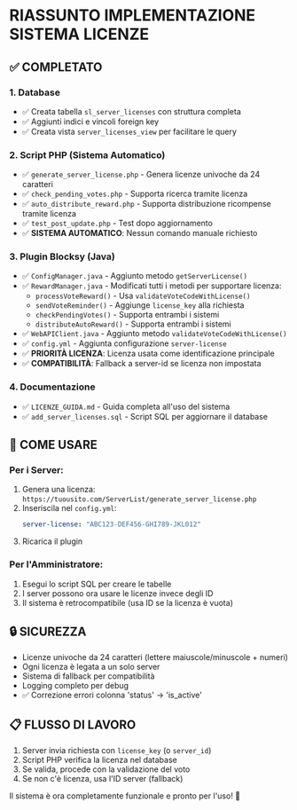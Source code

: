 # RIASSUNTO IMPLEMENTAZIONE SISTEMA LICENZE

## ✅ COMPLETATO

### 1. Database
- ✅ Creata tabella `sl_server_licenses` con struttura completa
- ✅ Aggiunti indici e vincoli foreign key
- ✅ Creata vista `server_licenses_view` per facilitare le query

### 2. Script PHP (Sistema Automatico)
- ✅ `generate_server_license.php` - Genera licenze univoche da 24 caratteri
- ✅ `check_pending_votes.php` - Supporta ricerca tramite licenza
- ✅ `auto_distribute_reward.php` - Supporta distribuzione ricompense tramite licenza
- ✅ `test_post_update.php` - Test dopo aggiornamento
- ✅ **SISTEMA AUTOMATICO**: Nessun comando manuale richiesto

### 3. Plugin Blocksy (Java)
- ✅ `ConfigManager.java` - Aggiunto metodo `getServerLicense()`
- ✅ `RewardManager.java` - Modificati tutti i metodi per supportare licenza:
  - `processVoteReward()` - Usa `validateVoteCodeWithLicense()`
  - `sendVoteReminder()` - Aggiunge `license_key` alla richiesta
  - `checkPendingVotes()` - Supporta entrambi i sistemi
  - `distributeAutoReward()` - Supporta entrambi i sistemi
- ✅ `WebAPIClient.java` - Aggiunto metodo `validateVoteCodeWithLicense()`
- ✅ `config.yml` - Aggiunta configurazione `server-license`
- ✅ **PRIORITÀ LICENZA**: Licenza usata come identificazione principale
- ✅ **COMPATIBILITÀ**: Fallback a server-id se licenza non impostata

### 4. Documentazione
- ✅ `LICENZE_GUIDA.md` - Guida completa all'uso del sistema
- ✅ `add_server_licenses.sql` - Script SQL per aggiornare il database

## 🔧 COME USARE

### Per i Server:
1. Genera una licenza: `https://tuousito.com/ServerList/generate_server_license.php`
2. Inseriscila nel `config.yml`:
   ```yaml
   server-license: "ABC123-DEF456-GHI789-JKL012"
   ```
3. Ricarica il plugin

### Per l'Amministratore:
1. Esegui lo script SQL per creare le tabelle
2. I server possono ora usare le licenze invece degli ID
3. Il sistema è retrocompatibile (usa ID se la licenza è vuota)

## 🔒 SICUREZZA
- Licenze univoche da 24 caratteri (lettere maiuscole/minuscole + numeri)
- Ogni licenza è legata a un solo server
- Sistema di fallback per compatibilità
- Logging completo per debug
- ✅ Correzione errori colonna 'status' → 'is_active'

## 📋 FLUSSO DI LAVORO
1. Server invia richiesta con `license_key` (o `server_id`)
2. Script PHP verifica la licenza nel database
3. Se valida, procede con la validazione del voto
4. Se non c'è licenza, usa l'ID server (fallback)

Il sistema è ora completamente funzionale e pronto per l'uso! 🎉